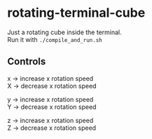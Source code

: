 # rotating-terminal-cube
Just a rotating cube inside the terminal.<br />
Run it with `./compile_and_run.sh` <br />

## Controls
x -> increase x rotation speed<br />
X -> decrease x rotation speed<br />

y -> increase x rotation speed<br />
Y -> decrease x rotation speed<br />

z -> increase x rotation speed<br />
Z -> decrease x rotation speed<br />
